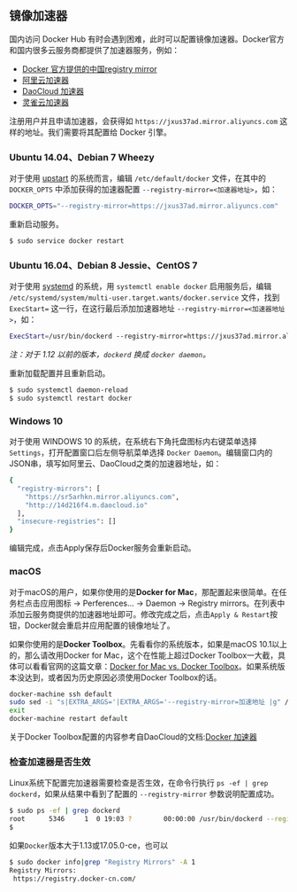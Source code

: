 ## 镜像加速器

国内访问 Docker Hub 有时会遇到困难，此时可以配置镜像加速器。Docker官方和国内很多云服务商都提供了加速器服务，例如：

* [Docker 官方提供的中国registry mirror](https://docs.docker.com/registry/recipes/mirror/#use-case-the-china-registry-mirror)
* [阿里云加速器](https://cr.console.aliyun.com/#/accelerator)
* [DaoCloud 加速器](https://www.daocloud.io/mirror#accelerator-doc)
* [灵雀云加速器](http://docs.alauda.cn/feature/accelerator.html)

注册用户并且申请加速器，会获得如 `https://jxus37ad.mirror.aliyuncs.com` 这样的地址。我们需要将其配置给 Docker 引擎。

### Ubuntu 14.04、Debian 7 Wheezy

对于使用 [upstart](http://upstart.ubuntu.com/) 的系统而言，编辑 `/etc/default/docker` 文件，在其中的 `DOCKER_OPTS` 中添加获得的加速器配置 `--registry-mirror=<加速器地址>`，如：

```bash
DOCKER_OPTS="--registry-mirror=https://jxus37ad.mirror.aliyuncs.com"
```

重新启动服务。

```bash
$ sudo service docker restart
```

### Ubuntu 16.04、Debian 8 Jessie、CentOS 7

对于使用 [systemd](https://www.freedesktop.org/wiki/Software/systemd/) 的系统，用 `systemctl enable docker` 启用服务后，编辑 `/etc/systemd/system/multi-user.target.wants/docker.service` 文件，找到 `ExecStart=` 这一行，在这行最后添加加速器地址 `--registry-mirror=<加速器地址>`，如：

```bash
ExecStart=/usr/bin/dockerd --registry-mirror=https://jxus37ad.mirror.aliyuncs.com
```

*注：对于 1.12 以前的版本，`dockerd` 换成 `docker daemon`。*

重新加载配置并且重新启动。

```bash
$ sudo systemctl daemon-reload
$ sudo systemctl restart docker
```

### Windows 10
对于使用 WINDOWS 10 的系统，在系统右下角托盘图标内右键菜单选择 `Settings`，打开配置窗口后左侧导航菜单选择 `Docker Daemon`。编辑窗口内的JSON串，填写如阿里云、DaoCloud之类的加速器地址，如：

```bash
{
  "registry-mirrors": [
    "https://sr5arhkn.mirror.aliyuncs.com",
    "http://14d216f4.m.daocloud.io"
  ],
  "insecure-registries": []
}
```
编辑完成，点击Apply保存后Docker服务会重新启动。

### macOS

对于macOS的用户，如果你使用的是**Docker for Mac**，那配置起来很简单。在任务栏点击应用图标 -> Perferences... -> Daemon -> Registry mirrors。在列表中添加云服务商提供的加速器地址即可。修改完成之后，点击`Apply & Restart`按钮，Docker就会重启并应用配置的镜像地址了。

如果你使用的是**Docker Toolbox**。先看看你的系统版本，如果是macOS 10.1以上的，那么请改用Docker for Mac，这个在性能上超过Docker Toolbox一大截，具体可以看看官网的这篇文章：[Docker for Mac vs. Docker Toolbox](https://docs.docker.com/docker-for-mac/docker-toolbox/)。如果系统版本没达到，或者因为历史原因必须使用Docker Toolbox的话。

```bash
docker-machine ssh default
sudo sed -i "s|EXTRA_ARGS='|EXTRA_ARGS='--registry-mirror=加速地址 |g" /var/lib/boot2docker/profile
exit
docker-machine restart default
```

关于Docker Toolbox配置的内容参考自DaoCloud的文档:[Docker 加速器](http://guide.daocloud.io/dcs/daocloud-9153151.html#docker-toolbox)

### 检查加速器是否生效

Linux系统下配置完加速器需要检查是否生效，在命令行执行 `ps -ef | grep dockerd`，如果从结果中看到了配置的 `--registry-mirror` 参数说明配置成功。

```bash
$ sudo ps -ef | grep dockerd
root      5346     1  0 19:03 ?        00:00:00 /usr/bin/dockerd --registry-mirror=https://jxus37ad.mirror.aliyuncs.com
$
```
如果`Docker`版本大于1.13或17.05.0-ce，也可以
```bash
$ sudo docker info|grep "Registry Mirrors" -A 1
Registry Mirrors:
 https://registry.docker-cn.com/
```

